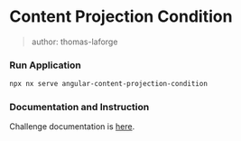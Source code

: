 # Content Projection Condition

> author: thomas-laforge

### Run Application

```bash
npx nx serve angular-content-projection-condition
```

### Documentation and Instruction

Challenge documentation is [here](https://angular-challenges.vercel.app/challenges/angular/58-content-projection-condition/).
